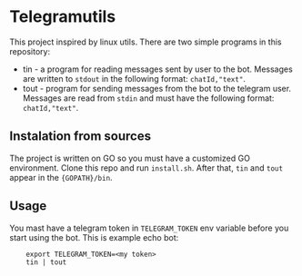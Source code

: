 # Telegramutils

This project inspired by linux utils. There are two simple programs in this repository: 

- tin - a program for reading messages sent by user to the bot. Messages are written to `stdout` in the following format: `chatId,"text"`.
- tout - program for sending messages from the bot to the telegram user. Messages are read from `stdin` and must have the following format: `chatId,"text"`. 

## Instalation from sources

The project is written on GO so you must have a customized GO environment. Clone this repo and run `install.sh`. After that, `tin` and `tout` appear in the `{GOPATH}/bin`.

## Usage

You mast have a telegram token in `TELEGRAM_TOKEN` env variable before you start using the bot. This is example echo bot:

```
	export TELEGRAM_TOKEN=<my token> 
	tin | tout
```
